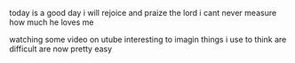 today is a good day
i will rejoice and praize the lord
i cant never measure how much he loves me

watching some video on utube
interesting to imagin things i use to think are difficult are now pretty easy

